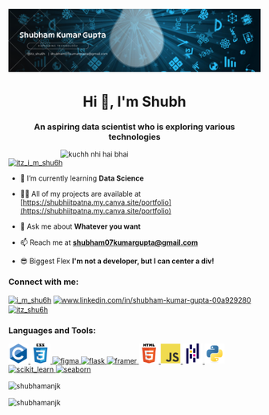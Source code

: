 ![logo](https://github.com/SHubhamanjk/SHubhamanjk/blob/main/BLack%20Minimalist%20Corporate%20Staff%20Identity%20LinkedIn%20Banner%20(2).png)
<h1 align="center">Hi 👋, I'm Shubh</h1>
<h3 align="center">An aspiring data scientist who is exploring various technologies</h3>
<img align="right" alt="kuchh nhi hai bhai" width="400" src="https://th.bing.com/th/id/OIP.eCiYf9FH-McNEQ8ASs35IwAAAA?rs=1&pid=ImgDetMain"

<p align="left"> <a href="https://x.com/i_m_shu6h" target="blank"><img src="https://img.shields.io/twitter/follow/i_m_shu6h?logo=twitter&style=for-the-badge" alt="itz_i_m_shu6h" /></a> </p>

- 🌱 I’m currently learning **Data Science**

- 👨‍💻 All of my projects are available at [https://shubhiitpatna.my.canva.site/portfolio](https://shubhiitpatna.my.canva.site/portfolio)

- 💬 Ask me about **Whatever you want**

- 📫 Reach me at **shubham07kumargupta@gmail.com**

- 😎 Biggest Flex **I'm not a developer, but I can center a div!**

<h3 align="left">Connect with me:</h3>
<p align="left">
<a href="https://x.com/i_m_shu6h" target="blank"><img align="center" src="https://raw.githubusercontent.com/rahuldkjain/github-profile-readme-generator/master/src/images/icons/Social/twitter.svg" alt="i_m_shu6h" height="30" width="40" /></a>
<a href="https://www.linkedin.com/in/shubham-kumar-gupta-00a929280/" target="blank"><img align="center" src="https://raw.githubusercontent.com/rahuldkjain/github-profile-readme-generator/master/src/images/icons/Social/linked-in-alt.svg" alt="www.linkedin.com/in/shubham-kumar-gupta-00a929280" height="30" width="40" /></a>
<a href="https://instagram.com/itz_shu6h" target="blank"><img align="center" src="https://raw.githubusercontent.com/rahuldkjain/github-profile-readme-generator/master/src/images/icons/Social/instagram.svg" alt="itz_shu6h" height="30" width="40" /></a>
</p>

<h3 align="left">Languages and Tools:</h3>
<p align="left"> <a href="https://www.cprogramming.com/" target="_blank" rel="noreferrer"> <img src="https://raw.githubusercontent.com/devicons/devicon/master/icons/c/c-original.svg" alt="c" width="40" height="40"/> </a> <a href="https://www.w3schools.com/css/" target="_blank" rel="noreferrer"> <img src="https://raw.githubusercontent.com/devicons/devicon/master/icons/css3/css3-original-wordmark.svg" alt="css3" width="40" height="40"/> </a> <a href="https://www.figma.com/" target="_blank" rel="noreferrer"> <img src="https://www.vectorlogo.zone/logos/figma/figma-icon.svg" alt="figma" width="40" height="40"/> </a> <a href="https://flask.palletsprojects.com/" target="_blank" rel="noreferrer"> <img src="https://www.vectorlogo.zone/logos/pocoo_flask/pocoo_flask-icon.svg" alt="flask" width="40" height="40"/> </a> <a href="https://www.framer.com/" target="_blank" rel="noreferrer"> <img src="https://www.vectorlogo.zone/logos/framer/framer-icon.svg" alt="framer" width="40" height="40"/> </a> <a href="https://www.w3.org/html/" target="_blank" rel="noreferrer"> <img src="https://raw.githubusercontent.com/devicons/devicon/master/icons/html5/html5-original-wordmark.svg" alt="html5" width="40" height="40"/> </a> <a href="https://developer.mozilla.org/en-US/docs/Web/JavaScript" target="_blank" rel="noreferrer"> <img src="https://raw.githubusercontent.com/devicons/devicon/master/icons/javascript/javascript-original.svg" alt="javascript" width="40" height="40"/> </a> <a href="https://pandas.pydata.org/" target="_blank" rel="noreferrer"> <img src="https://raw.githubusercontent.com/devicons/devicon/2ae2a900d2f041da66e950e4d48052658d850630/icons/pandas/pandas-original.svg" alt="pandas" width="40" height="40"/> </a> <a href="https://www.python.org" target="_blank" rel="noreferrer"> <img src="https://raw.githubusercontent.com/devicons/devicon/master/icons/python/python-original.svg" alt="python" width="40" height="40"/> </a> <a href="https://scikit-learn.org/" target="_blank" rel="noreferrer"> <img src="https://upload.wikimedia.org/wikipedia/commons/0/05/Scikit_learn_logo_small.svg" alt="scikit_learn" width="40" height="40"/> </a> <a href="https://seaborn.pydata.org/" target="_blank" rel="noreferrer"> <img src="https://seaborn.pydata.org/_images/logo-mark-lightbg.svg" alt="seaborn" width="40" height="40"/> </a> </p>

<p><img align="center" src="https://github-readme-stats.vercel.app/api/top-langs?username=shubhamanjk&show_icons=true&locale=en&layout=compact" alt="shubhamanjk" /></p>

<p><img align="center" src="https://github-readme-streak-stats.herokuapp.com/?user=shubhamanjk&" alt="shubhamanjk" /></p>
